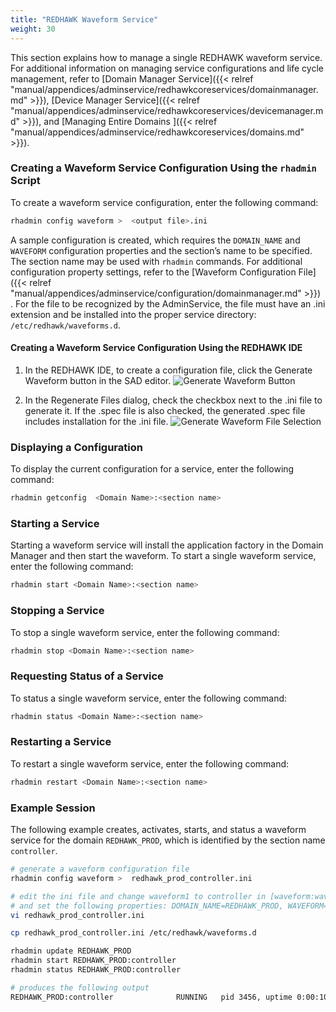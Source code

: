 ```yaml
---
title: "REDHAWK Waveform Service"
weight: 30
---
```


This section explains how to manage a single REDHAWK waveform service.  For additional information on managing service configurations and life cycle management, refer to [Domain Manager Service]({{< relref "manual/appendices/adminservice/redhawkcoreservices/domainmanager.md" >}}), [Device Manager Service]({{< relref "manual/appendices/adminservice/redhawkcoreservices/devicemanager.md" >}}), and [Managing Entire Domains ]({{< relref "manual/appendices/adminservice/redhawkcoreservices/domains.md" >}}).


### Creating a Waveform Service Configuration Using the `rhadmin` Script

To create a waveform service configuration, enter the following command:

```sh
rhadmin config waveform >  <output file>.ini
```
A sample configuration is created, which requires the `DOMAIN_NAME` and `WAVEFORM` configuration properties and the section’s name to be specified. The section name may be used with `rhadmin` commands. For additional configuration property settings, refer to the [Waveform Configuration File]({{< relref "manual/appendices/adminservice/configuration/domainmanager.md" >}}) . For the file to be recognized by the AdminService, the file must have an .ini extension and be installed into the proper service directory: `/etc/redhawk/waveforms.d`.

#### Creating a Waveform Service Configuration Using the REDHAWK IDE

1. In the REDHAWK IDE, to create a configuration file, click the Generate Waveform button in the SAD editor.
![Generate Waveform Button](../../../../images/GenerateWaveformButton.png)

2. In the Regenerate Files dialog, check the checkbox next to the .ini file to generate it. If the .spec file is also checked, the generated .spec file includes installation for the .ini file.
![Generate Waveform File Selection](../../../../images/GenerateWaveformSelectIni.png)

### Displaying a Configuration

To display the current configuration for a service, enter the following command:

```sh
rhadmin getconfig  <Domain Name>:<section name>
```

### Starting a Service

Starting a waveform service will install the application factory in the Domain Manager and then start the waveform. To start a single waveform service, enter the following command:

```sh
rhadmin start <Domain Name>:<section name>
```

### Stopping a Service

To stop a single waveform service, enter the following command:

```sh
rhadmin stop <Domain Name>:<section name>
```

### Requesting Status of a Service

To status a single waveform service, enter the following command:

```sh
rhadmin status <Domain Name>:<section name>
```

### Restarting a Service

To restart a single waveform service, enter the following command:

```sh
rhadmin restart <Domain Name>:<section name>
```


### Example Session

The following example creates, activates, starts, and status a waveform service for the domain `REDHAWK_PROD`, which is identified by the section name `controller`.

```sh
# generate a waveform configuration file
rhadmin config waveform >  redhawk_prod_controller.ini

# edit the ini file and change waveform1 to controller in [waveform:waveform1],
# and set the following properties: DOMAIN_NAME=REDHAWK_PROD, WAVEFORM=controller
vi redhawk_prod_controller.ini

cp redhawk_prod_controller.ini /etc/redhawk/waveforms.d

rhadmin update REDHAWK_PROD
rhadmin start REDHAWK_PROD:controller
rhadmin status REDHAWK_PROD:controller

# produces the following output
REDHAWK_PROD:controller              RUNNING   pid 3456, uptime 0:00:10
```
